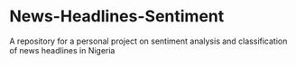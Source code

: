 # News-Headlines-Sentiment
A repository for a personal project on sentiment analysis and classification of news headlines in Nigeria
